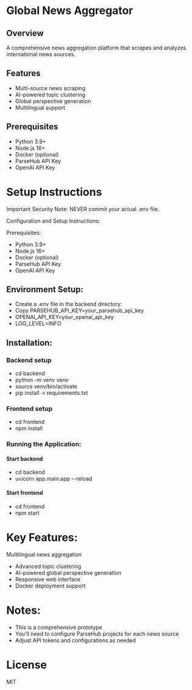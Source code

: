 # Global News Aggregator

## Overview
A comprehensive news aggregation platform that scrapes and analyzes international news sources.

## Features
- Multi-source news scraping
- AI-powered topic clustering
- Global perspective generation
- Multilingual support

## Prerequisites
- Python 3.9+
- Node.js 16+
- Docker (optional)
- ParseHub API Key
- OpenAI API Key

# Setup Instructions
Important Security Note:
NEVER commit your actual .env file.

Configuration and Setup Instructions:

Prerequisites:

- Python 3.9+
- Node.js 16+
- Docker (optional)
- ParseHub API Key
- OpenAI API Key


## Environment Setup:
- Create a .env file in the backend directory:
- Copy PARSEHUB_API_KEY=your_parsehub_api_key
- OPENAI_API_KEY=your_openai_api_key
- LOG_LEVEL=INFO

## Installation:
### Backend setup
- cd backend
- python -m venv venv
- source venv/bin/activate
- pip install -r requirements.txt

### Frontend setup
- cd frontend
- npm install

### Running the Application:
#### Start backend
- cd backend
- uvicorn app.main:app --reload

#### Start frontend
- cd frontend
- npm start


# Key Features:

Multilingual news aggregation
- Advanced topic clustering
- AI-powered global perspective generation
- Responsive web interface
- Docker deployment support

# Notes:

- This is a comprehensive prototype
- You'll need to configure ParseHub projects for each news source
- Adjust API tokens and configurations as needed

# License
MIT
